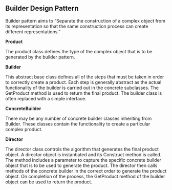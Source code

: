 ## Builder Design Pattern
Builder pattern aims to “Separate the construction of a complex object from its representation so that the same construction process can create different representations.”

**Product**

The product class defines the type of the complex object that is to be generated by the builder pattern.<br>

**Builder**

This abstract base class defines all of the steps that must be taken in order to correctly create a product. Each step is generally abstract as the actual functionality of the builder is carried out in the concrete subclasses. The GetProduct method is used to return the final product. The builder class is often replaced with a simple interface.<br>

**ConcreteBuilder** 

There may be any number of concrete builder classes inheriting from Builder. These classes contain the functionality to create a particular complex product.<br>

**Director** 

The director class controls the algorithm that generates the final product object. A director object is instantiated and its Construct method is called. The method includes a parameter to capture the specific concrete builder object that is to be used to generate the product. The director then calls methods of the concrete builder in the correct order to generate the product object. On completion of the process, the GetProduct method of the builder object can be used to return the product.